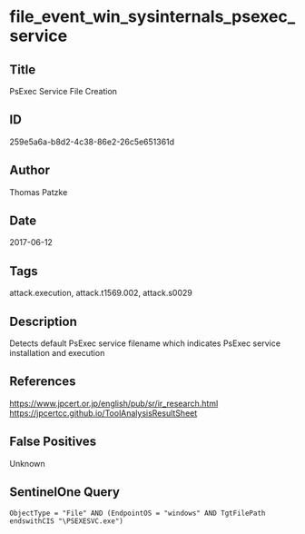 # file_event_win_sysinternals_psexec_service

## Title
PsExec Service File Creation

## ID
259e5a6a-b8d2-4c38-86e2-26c5e651361d

## Author
Thomas Patzke

## Date
2017-06-12

## Tags
attack.execution, attack.t1569.002, attack.s0029

## Description
Detects default PsExec service filename which indicates PsExec service installation and execution

## References
https://www.jpcert.or.jp/english/pub/sr/ir_research.html
https://jpcertcc.github.io/ToolAnalysisResultSheet

## False Positives
Unknown

## SentinelOne Query
```
ObjectType = "File" AND (EndpointOS = "windows" AND TgtFilePath endswithCIS "\PSEXESVC.exe")

```